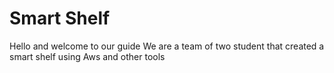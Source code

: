 # Smart Shelf
Hello and welcome to our guide 
We are a team of two student that created a smart shelf using Aws and other tools

